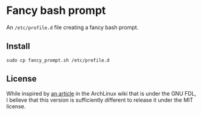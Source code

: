 Fancy bash prompt
=================

An `/etc/profile.d` file creating a fancy bash prompt.

Install
-------

`sudo cp fancy_prompt.sh /etc/profile.d`

License
-------

While inspired by [an article](https://wiki.archlinux.org/index.php/Color_Bash_Prompt)
in the ArchLinux wiki that is under the GNU FDL, I believe that this version is
sufficiently different to release it under the MIT license.
